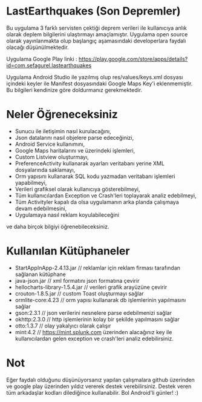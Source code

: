 # LastEarthquakes (Son Depremler)

Bu uygulama 3 farklı servisten çektiği deprem verileri ile kullanıcıya anlık olarak deplem bilgilerini ulaştırmayı amaçlamıştır. 
Uygulama open source olarak yayınlanmakta olup başlangıç aşamasındaki developerlara faydalı olacağı düşünülmektedir.

Uygulama Google Play linki : https://play.google.com/store/apps/details?id=com.sefagurel.lastearthquakes

Uygulama Android Studio ile yazılmış olup res/values/keys.xml dosyası içindeki keyler ile Manifest dosyasındaki Google Maps Key'i eklenmemiştir. Bu bilgileri kendinize göre doldurmanız gerekmektedir.

# Neler Öğreneceksiniz

* Sunucu ile iletişimin nasıl kurulacağını,
* Json datalarını nasıl objelere parse edeceğinizi,
* Android Service kullanımını,
* Google Maps haritalarını ve üzerindeki işlemleri,
* Custom Listview oluşturmayı,
* PreferenceActivity kullanarak ayarları veritabanı yerine XML dosyalarında saklamayı,
* Orm yapısını kullanarak SQL kodu yazmadan veritabanı işlemleri yapabilmeyi,
* Verileri grafiksel olarak kullanıcıya gösterebilmeyi,
* Tüm kullanıcılardan Exception ve Crash'leri toplayarak analiz edebilmeyi,
* Tüm Activityler kapalı da olsa uygulamanın arka planda çalışmaya devam edebilmesini,
* Uygulamaya nasıl reklam koyulabileceğini
 
ve daha birçok bilgiyi öğrenebileceksiniz.

# Kullanılan Kütüphaneler

 
* StartAppInApp-2.4.13.jar // reklamlar için reklam firması tarafından sağlanan kütüphane
* java-json.jar // xml formatını json formatına çevirir
* hellocharts-library-1.5.4.jar // verileri grafik arayüzüne çevirir
* crouton-1.8.5.jar // custom Toast oluşturmayı sağlar
* ormlite-core:4.23 // orm yapısı kullanarak db işlemlerinin yapılmasını sağlar
* gson:2.3.1 // json verilerini nesnelere parse edebilmenizi sağlar
* okhttp:2.3.0 // http işlemlerinin kolay bir şekilde yapılmasını sağlar
* otto:1.3.7 // olay yakalyıcı olarak çalışır
* mint:4.2 // https://mint.splunk.com üzerinden alacağınız key ile kullanıcılardan gelen exception ve crash'leri analiz edebilirsiniz.

# Not

Eğer faydalı olduğunu düşünüyorsanız yapılan çalışmalara github üzerinden ve google play üzerinden yıldız vererek destek verebilirsiniz. Destek veren tüm arkadaşlar kodları dilediğince kullanabilir. Bol Android'li günler! :) 
